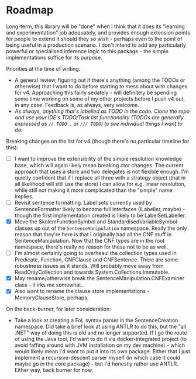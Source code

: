 ﻿# Roadmap

Long-term, this library will be "done" when I think that it does its "learning and experimentation" job adequately, and provides enough extension points for people to extend it should they so wish - perhaps even to the point of being useful in a production scenario.
I don't intend to add any particularly powerful or specialised inference logic to this package - the simple implementations suffice for its purpose.

Priorities at the time of writing:

* A general review, figuring out if there's anything (among the TODOs or otherwise) that I want to do before starting to mess about with changes for v4.
Approaching this fairly sedately - will definitely be spending some time working on some of my other projects before I push v4 out, in any case.
Feedback is, as always, very welcome.
* *As always, anything that's labelled as TODO in the code. Clone the repo and use your IDE's TODO/Task list functionality (TODOs are generally expressed as `// TODO..` or `/// TODO`) to see individual things I want to do.*

Breaking changes on the list for v4 (though there's no particular timeline for this):

* [ ] I want to improve the extensibility of the simple resolution knowledge base, which will again likely mean breaking ctor changes.
The current approach that uses a store and two delegates is not flexible enough.
I'm quietly confident that if I replace all three with a strategy object (that in all likelihood will still use the store) I can allow for e.g. linear resolution, while still not making it more complicated than the "simple" name implies.
* [ ] Revisit sentence formatting. 
Label sets currently used by SentenceFormatter likely to become full interfaces (ILabeller, maybe) - though the first implementation created is likely to be LabelSetLabeller.
* [x] Move the SkolemFunctionSymbol and StandardisedVariableSymbol classes up out of the `SentenceManipulation` namespace.
Really the only reason that they're here is that I originally had all the CNF stuff in SentenceManipulation.
Now that the CNF types are in the root namespace, there's really no reason for these not to be as well.
* [ ] I'm almost certainly going to overheaul the collection types used in Predicate, Function, CNFClause and CNFSentence. There are some robustness issues as it stands. Will probably move away from ReadOnlyCollection and towards System.Collections.Immutable.
* [x] May rename/otherwise break the SentenceManipulation.CNFExaminer class - it irks me somewhat..
* [x] Also want to rename the clause store implementations - MemoryClauseStore, perhaps.

On the back-burner, for later consideration:

* Take a look at creating a FoL syntax parser in the SentenceCreation namespace.
Did take a brief look at using ANTLR to do this, but the "all .NET" way of doing this is old and no longer supported.
If I go the route of using the Java tool, I'd want to do it via docker-integrated project (to avoid faffing around with JVM installation on my dev machine) - which would likely mean I'd want to put it into its own package.
Either that I just implement a recursive-descent parser myself (in which case it could maybe go in the core package) - but I'd honestly rather use ANTLR.
Either way, back burner for now.
